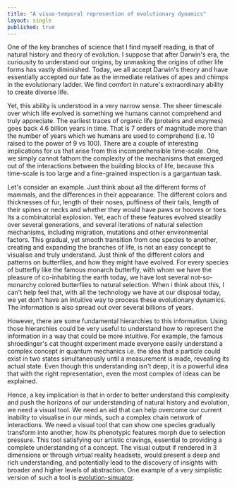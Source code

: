 ```yaml
---
title: "A visuo-temporal represention of evolutionary dynamics"
layout: single
published: true
---
```


One of the key branches of science that I find myself reading, is that of 
natural history and theory of evolution. I suppose that after Darwin's era, the
curiousity to understand our origins, by unmasking the origins of other life forms has
vastly diminished. Today, we all accept Darwin's theory and have essentially accepted
our fate as the immediate relatives of apes and chimps in the evolutionary ladder.
We find comfort in nature's extraordinary ability to create diverse life.

Yet, this ability is understood in a very narrow sense. The sheer timescale over
which life evolved is something we humans cannot comprehend and truly appreciate. 
The earliest traces of organic life (proteins and enzymes) goes back 4.6 billion years
in time. That is 7 orders of magnitude more than the number of years which we humans are
used to comprehend (i.e. 10 raised to the power of 9 vs 100). There are a couple of
interesting implications for us that arise from this incomprehensible time-scale.
One, we simply cannot fathom the complexity of the mechanisms that emerged out of 
the interactions between the building blocks of life, because this time-scale is too large and 
a fine-grained inspection is a gargantuan task. 

Let's consider an example. Just think about all the different forms of mammals, and the differences in their appearance. The 
different colors and thicknesses of fur, length of their noses, puffiness of their tails,
length of their spines or necks and whether they would have paws or hooves or toes. Its a
combinatorial explosion. Yet, each of these features evolved steadily over several generations,
and several iterations of natural selection mechanisms, including migration, mutations and other
environmental factors. This gradual, yet smooth transition from one species to another,
creating and expanding the branches of life, is not an easy concept to visualise and 
truly understand. Just think of the different colors and patterns on butterflies,
and how they might have evolved. For every species of butterfly like the famous monarch butterfly, with whom we have the pleasure
of co-inhabiting the earth today, we have lost several not-so-monarchy colored butterflies to natural selection.
When i think about this, I can't help feel that, with all the technology we 
have at our disposal today, we yet don't have an intuitive way to process these evolutionary dynamics.
The information is also spread out over several billions of years. 

However, there are some fundamental hierarchies to this information. 
Using those hierarchies could be very useful to understand how to
represent the information in a way that could be more intuitive. For example, the famous shroedinger's cat 
thought experiment made everyone easily understand a complex concept in quantum mechanics i.e. the idea that
a particle could exist in two states simultaneously until a measurement is made, revealing its actual state. 
Even though this understanding isn't deep, it is a powerful idea
that with the right representation, even the most complex of ideas can be explained.

Hence, a key implication is that in order to better understand this complexity and push
the horizons of our understanding of natural history and evolution, we need a visual
tool. We need an aid that can help overcome our current inability to visualise in our minds, such a
complex chain network of interactions. We need a visual tool that can show one species
gradually transform into another, how its phenotypic features morph due to selection pressure.
This tool satisfying our artistic cravings, essential to providing a complete understanding of a concept.
The visual output if rendered in 3 dimensions or through virtual reality headsets, would present
a deep and rich understanding, and potentially lead to the discovery of insights 
with broader and higher levels of abstraction. One example of a very simplistic version
of such a tool is [evolution-simuator](https://labs.minutelabs.io/evolution-simulator).




